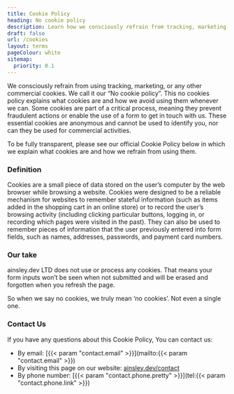 ```yaml
---
title: Cookie Policy
heading: No cookie policy
description: Learn how we consciously refrain from tracking, marketing, or any other commercial cookies on our website. We call it our “No cookie policy”.
draft: false
url: /cookies
layout: terms
pageColour: white
sitemap:
  priority: 0.1
---
```


We consciously refrain from using tracking, marketing, or any other commercial cookies. We call it our “No cookie
policy”. This no cookies policy explains what cookies are and how we avoid using them whenever we can. Some cookies are
part of a critical process, meaning they prevent fraudulent actions or enable the use of a form to get in touch with us.
These essential cookies are anonymous and cannot be used to identify you, nor can they be used for commercial
activities.

To be fully transparent, please see our official Cookie Policy below in which we explain what cookies are and how we
refrain from using them.

### Definition

Cookies are a small piece of data stored on the user’s computer by the web browser while browsing a website. Cookies
were designed to be a reliable mechanism for websites to remember stateful information (such as items added in the
shopping cart in an online store) or to record the user’s browsing activity (including clicking particular buttons,
logging in, or recording which pages were visited in the past). They can also be used to remember pieces of information
that the user previously entered into form fields, such as names, addresses, passwords, and payment card numbers.

### Our take

ainsley.dev LTD does not use or process any cookies. That means your form inputs won’t be seen when not submitted and
will be erased and forgotten when you refresh the page.

So when we say no cookies, we truly mean ‘no cookies’. Not even a single one.

### Contact Us

If you have any questions about this Cookie Policy, You can contact us:

- By email: [{{< param "contact.email" >}}](mailto:{{< param "contact.email" >}})
- By visiting this page on our website: [ainsley.dev/contact](https://ainsley.dev/contact/)
- By phone number: [{{< param "contact.phone.pretty" >}}](tel:{{< param "contact.phone.link" >}})
